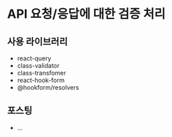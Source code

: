 # API 요청/응답에 대한 검증 처리

## 사용 라이브러리

- react-query
- class-validator
- class-transfomer
- react-hook-form
- @hookform/resolvers

## 포스팅

- ...

